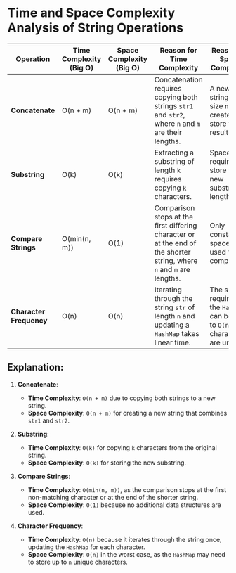 # Time and Space Complexity Analysis of String Operations

| Operation                | Time Complexity (Big O) | Space Complexity (Big O) | Reason for Time Complexity                           | Reason for Space Complexity                           |
|--------------------------|-------------------------|---------------------------|------------------------------------------------------|-------------------------------------------------------|
| **Concatenate**          | O(n + m)                | O(n + m)                  | Concatenation requires copying both strings `str1` and `str2`, where `n` and `m` are their lengths. | A new string of size `n + m` is created to store the result. |
| **Substring**            | O(k)                    | O(k)                      | Extracting a substring of length `k` requires copying `k` characters. | Space is required to store the new substring of length `k`. |
| **Compare Strings**      | O(min(n, m))            | O(1)                      | Comparison stops at the first differing character or at the end of the shorter string, where `n` and `m` are lengths. | Only constant space is used for comparison. |
| **Character Frequency**  | O(n)                    | O(n)                      | Iterating through the string `str` of length `n` and updating a `HashMap` takes linear time. | The space required for the `HashMap` can be up to `O(n)` if all characters are unique. |

## Explanation:
1. **Concatenate**:
   - **Time Complexity**: `O(n + m)` due to copying both strings to a new string.
   - **Space Complexity**: `O(n + m)` for creating a new string that combines `str1` and `str2`.

2. **Substring**:
   - **Time Complexity**: `O(k)` for copying `k` characters from the original string.
   - **Space Complexity**: `O(k)` for storing the new substring.

3. **Compare Strings**:
   - **Time Complexity**: `O(min(n, m))`, as the comparison stops at the first non-matching character or at the end of the shorter string.
   - **Space Complexity**: `O(1)` because no additional data structures are used.

4. **Character Frequency**:
   - **Time Complexity**: `O(n)` because it iterates through the string once, updating the `HashMap` for each character.
   - **Space Complexity**: `O(n)` in the worst case, as the `HashMap` may need to store up to `n` unique characters.
